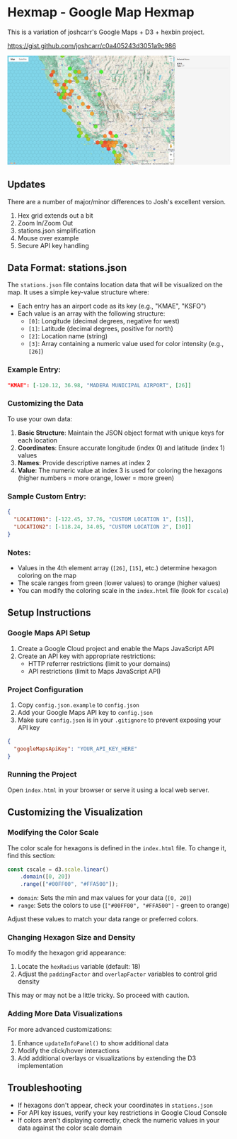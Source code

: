 # Hexmap - Google Map Hexmap

This is a variation of joshcarr's Google Maps + D3 + hexbin project. 

https://gist.github.com/joshcarr/c0a405243d3051a9c986

![Hexmap](hexmap.png)

## Updates

There are a number of major/minor differences to Josh's excellent version. 

1. Hex grid extends out a bit
2. Zoom In/Zoom Out
3. stations.json simplification
4. Mouse over example
5. Secure API key handling

## Data Format: stations.json

The `stations.json` file contains location data that will be visualized on the map. It uses a simple key-value structure where:

- Each entry has an airport code as its key (e.g., "KMAE", "KSFO")
- Each value is an array with the following structure:
  - `[0]`: Longitude (decimal degrees, negative for west)
  - `[1]`: Latitude (decimal degrees, positive for north)
  - `[2]`: Location name (string)
  - `[3]`: Array containing a numeric value used for color intensity (e.g., `[26]`)

### Example Entry:
```json
"KMAE": [-120.12, 36.98, "MADERA MUNICIPAL AIRPORT", [26]]
```

### Customizing the Data

To use your own data:

1. **Basic Structure**: Maintain the JSON object format with unique keys for each location
2. **Coordinates**: Ensure accurate longitude (index 0) and latitude (index 1) values
3. **Names**: Provide descriptive names at index 2
4. **Value**: The numeric value at index 3 is used for coloring the hexagons (higher numbers = more orange, lower = more green)

### Sample Custom Entry:
```json
{
  "LOCATION1": [-122.45, 37.76, "CUSTOM LOCATION 1", [15]],
  "LOCATION2": [-118.24, 34.05, "CUSTOM LOCATION 2", [30]]
}
```

### Notes:
- Values in the 4th element array (`[26]`, `[15]`, etc.) determine hexagon coloring on the map
- The scale ranges from green (lower values) to orange (higher values)
- You can modify the coloring scale in the `index.html` file (look for `cscale`)

## Setup Instructions

### Google Maps API Setup

1. Create a Google Cloud project and enable the Maps JavaScript API
2. Create an API key with appropriate restrictions:
   - HTTP referrer restrictions (limit to your domains)
   - API restrictions (limit to Maps JavaScript API)

### Project Configuration

1. Copy `config.json.example` to `config.json`
2. Add your Google Maps API key to `config.json`
3. Make sure `config.json` is in your `.gitignore` to prevent exposing your API key

```json
{
  "googleMapsApiKey": "YOUR_API_KEY_HERE"
}
```

### Running the Project

Open `index.html` in your browser or serve it using a local web server.

## Customizing the Visualization

### Modifying the Color Scale

The color scale for hexagons is defined in the `index.html` file. To change it, find this section:

```javascript
const cscale = d3.scale.linear()
    .domain([0, 20])
    .range(["#00FF00", "#FFA500"]);
```

- `domain`: Sets the min and max values for your data (`[0, 20]`)
- `range`: Sets the colors to use (`["#00FF00", "#FFA500"]` - green to orange)

Adjust these values to match your data range or preferred colors.

### Changing Hexagon Size and Density

To modify the hexagon grid appearance:

1. Locate the `hexRadius` variable (default: 18)
2. Adjust the `paddingFactor` and `overlapFactor` variables to control grid density

This may or may not be a little tricky. So proceed with caution. 

### Adding More Data Visualizations

For more advanced customizations:
1. Enhance `updateInfoPanel()` to show additional data
2. Modify the click/hover interactions
3. Add additional overlays or visualizations by extending the D3 implementation

## Troubleshooting

- If hexagons don't appear, check your coordinates in `stations.json`
- For API key issues, verify your key restrictions in Google Cloud Console
- If colors aren't displaying correctly, check the numeric values in your data against the color scale domain